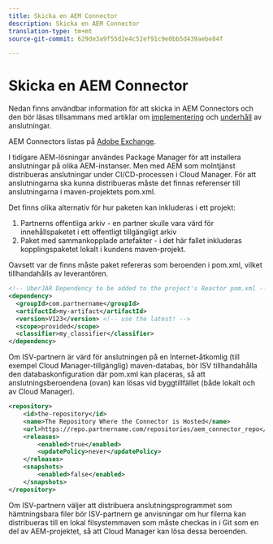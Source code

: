 ```yaml
---
title: Skicka en AEM Connector
description: Skicka en AEM Connector
translation-type: tm+mt
source-git-commit: 629de3a9f55d2e4c52ef91c9e0bb5d439aebe84f

---
```



Skicka en AEM Connector
===========================

Nedan finns användbar information för att skicka in AEM Connectors och den bör läsas tillsammans med artiklar om [implementering](implement.md) och [underhåll](maintain.md) av anslutningar.

AEM Connectors listas på [Adobe Exchange](https://marketing.adobe.com/resources/content/resources/en/exchange/marketplace.html).

I tidigare AEM-lösningar användes Package Manager för att installera anslutningar på olika AEM-instanser. Men med AEM som molntjänst distribueras anslutningar under CI/CD-processen i Cloud Manager. För att anslutningarna ska kunna distribueras måste det finnas referenser till anslutningarna i maven-projektets pom.xml.

Det finns olika alternativ för hur paketen kan inkluderas i ett projekt:

1. Partnerns offentliga arkiv - en partner skulle vara värd för innehållspaketet i ett offentligt tillgängligt arkiv
1. Paket med sammankopplade artefakter - i det här fallet inkluderas kopplingspaketet lokalt i kundens maven-projekt.

Oavsett var de finns måste paket refereras som beroenden i pom.xml, vilket tillhandahålls av leverantören.

```xml
<!-- UberJAR Dependency to be added to the project's Reactor pom.xml -->
<dependency>
  <groupId>com.partnername</groupId>
  <artifactId>my-artifact</artifactId>
  <version>V123</version> <!-- use the latest! -->
  <scope>provided</scope>
  <classifier>my_classifier</classifier>
</dependency>
```

Om ISV-partnern är värd för anslutningen på en Internet-åtkomlig (till exempel Cloud Manager-tillgänglig) maven-databas, bör ISV tillhandahålla den databaskonfiguration där pom.xml kan placeras, så att anslutningsberoendena (ovan) kan lösas vid byggtillfället (både lokalt och av Cloud Manager).

```xml
<repository>
    <id>the-repository</id>
    <name>The Repository Where the Connector is Hosted</name>
    <url>https://repo.partnername.com/repositories/aem_connector_repo</url>
    <releases>
        <enabled>true</enabled>
        <updatePolicy>never</updatePolicy>
    </releases>
    <snapshots>
        <enabled>false</enabled>
    </snapshots>
</repository>
```

Om ISV-partnern väljer att distribuera anslutningsprogrammet som hämtningsbara filer bör ISV-partnern ge anvisningar om hur filerna kan distribueras till en lokal filsystemmaven som måste checkas in i Git som en del av AEM-projektet, så att Cloud Manager kan lösa dessa beroenden.
